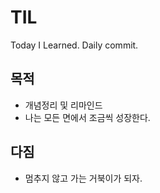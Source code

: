 
# TIL
Today I Learned. Daily commit.

## 목적
- 개념정리 및 리마인드
- 나는 모든 면에서 조금씩 성장한다.

## 다짐
- 멈추지 않고 가는 거북이가 되자.

